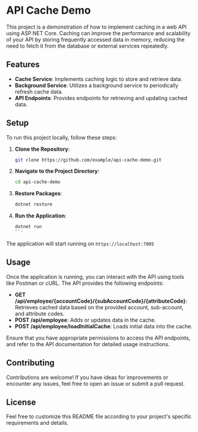 # API Cache Demo

This project is a demonstration of how to implement caching in a web API using ASP.NET Core. Caching can improve the performance and scalability of your API by storing frequently accessed data in memory, reducing the need to fetch it from the database or external services repeatedly.

## Features

- **Cache Service**: Implements caching logic to store and retrieve data.
- **Background Service**: Utilizes a background service to periodically refresh cache data.
- **API Endpoints**: Provides endpoints for retrieving and updating cached data.

## Setup

To run this project locally, follow these steps:

1. **Clone the Repository**: 
    ```bash
    git clone https://github.com/example/api-cache-demo.git
    ```

2. **Navigate to the Project Directory**:
    ```bash
    cd api-cache-demo
    ```

3. **Restore Packages**:
    ```bash
    dotnet restore
    ```

4. **Run the Application**:
    ```bash
    dotnet run
    ``'
The application will start running on `https://localhost:7005`

## Usage

Once the application is running, you can interact with the API using tools like Postman or cURL. The API provides the following endpoints:

- **GET /api/employee/{accountCode}/{subAccountCode}/{attributeCode}**: Retrieves cached data based on the provided account, sub-account, and attribute codes.
- **POST /api/employee**: Adds or updates data in the cache.
- **POST /api/employee/loadInitialCache**: Loads initial data into the cache.

Ensure that you have appropriate permissions to access the API endpoints, and refer to the API documentation for detailed usage instructions.

## Contributing

Contributions are welcome! If you have ideas for improvements or encounter any issues, feel free to open an issue or submit a pull request.

## License
Feel free to customize this README file according to your project's specific requirements and details.
